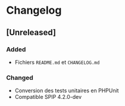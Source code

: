 # Changelog

## [Unreleased]

### Added

- Fichiers `README.md` et `CHANGELOG.md`

### Changed

- Conversion des tests unitaires en PHPUnit
- Compatible SPIP 4.2.0-dev
